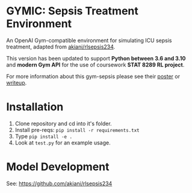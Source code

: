 # GYMIC: Sepsis Treatment Environment

An OpenAI Gym-compatible environment for simulating ICU sepsis treatment,
adapted from [akiani/rlsepsis234](https://github.com/akiani/gym-sepsis/tree/master).

This version has been updated to support **Python between 3.6 and 3.10** and **modern Gym API** for the use of coursework **STAT 8289 RL project**.

For more information about this gym-sepsis please see their [poster](https://github.com/akiani/rlsepsis234/blob/master/poster.pdf) or [writeup](https://github.com/akiani/rlsepsis234/blob/master/writeup.pdf).

# Installation
1. Clone repository and cd into it's folder.
2. Install pre-reqs: ```pip install -r requirements.txt```
3. Type ```pip install -e .```
4. Look at `test.py` for an example usage.

# Model Development
See: https://github.com/akiani/rlsepsis234
